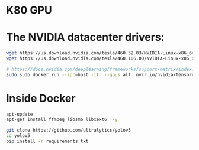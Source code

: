 # K80 GPU

# The NVIDIA datacenter drivers:
```bash
wget https://us.download.nvidia.com/tesla/460.32.03/NVIDIA-Linux-x86_64-460.32.03.run
wget https://us.download.nvidia.com/tesla/460.106.00/NVIDIA-Linux-x86_64-460.106.00.run

# https://docs.nvidia.com/deeplearning/frameworks/support-matrix/index.html
sudo sudo docker run --ipc=host -it  --gpus all  nvcr.io/nvidia/tensorrt:21.02-py3
```

# Inside Docker
```bash
apt-update
apt-get install ffmpeg libsm6 libxext6  -y

git clone https://github.com/ultralytics/yolov5
cd yolov5
pip install -r requirements.txt
```
